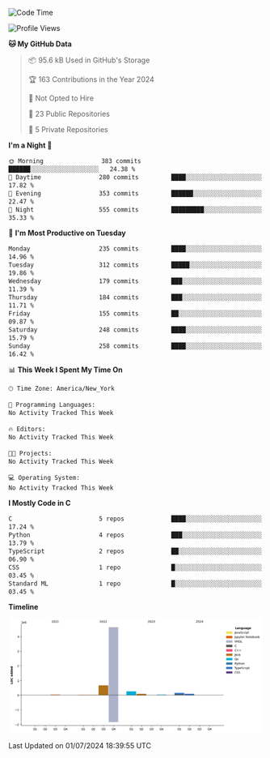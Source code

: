 <!--START_SECTION:waka-->
![Code Time](http://img.shields.io/badge/Code%20Time-269%20hrs%2013%20mins-blue)

![Profile Views](http://img.shields.io/badge/Profile%20Views-0-blue)

**🐱 My GitHub Data** 

> 📦 95.6 kB Used in GitHub's Storage 
 > 
> 🏆 163 Contributions in the Year 2024
 > 
> 🚫 Not Opted to Hire
 > 
> 📜 23 Public Repositories 
 > 
> 🔑 5 Private Repositories 
 > 
**I'm a Night 🦉** 

```text
🌞 Morning                383 commits         ██████░░░░░░░░░░░░░░░░░░░   24.38 % 
🌆 Daytime                280 commits         ████░░░░░░░░░░░░░░░░░░░░░   17.82 % 
🌃 Evening                353 commits         ██████░░░░░░░░░░░░░░░░░░░   22.47 % 
🌙 Night                  555 commits         █████████░░░░░░░░░░░░░░░░   35.33 % 
```
📅 **I'm Most Productive on Tuesday** 

```text
Monday                   235 commits         ████░░░░░░░░░░░░░░░░░░░░░   14.96 % 
Tuesday                  312 commits         █████░░░░░░░░░░░░░░░░░░░░   19.86 % 
Wednesday                179 commits         ███░░░░░░░░░░░░░░░░░░░░░░   11.39 % 
Thursday                 184 commits         ███░░░░░░░░░░░░░░░░░░░░░░   11.71 % 
Friday                   155 commits         ██░░░░░░░░░░░░░░░░░░░░░░░   09.87 % 
Saturday                 248 commits         ████░░░░░░░░░░░░░░░░░░░░░   15.79 % 
Sunday                   258 commits         ████░░░░░░░░░░░░░░░░░░░░░   16.42 % 
```


📊 **This Week I Spent My Time On** 

```text
🕑︎ Time Zone: America/New_York

💬 Programming Languages: 
No Activity Tracked This Week

🔥 Editors: 
No Activity Tracked This Week

🐱‍💻 Projects: 
No Activity Tracked This Week

💻 Operating System: 
No Activity Tracked This Week
```

**I Mostly Code in C** 

```text
C                        5 repos             ████░░░░░░░░░░░░░░░░░░░░░   17.24 % 
Python                   4 repos             ███░░░░░░░░░░░░░░░░░░░░░░   13.79 % 
TypeScript               2 repos             ██░░░░░░░░░░░░░░░░░░░░░░░   06.90 % 
CSS                      1 repo              █░░░░░░░░░░░░░░░░░░░░░░░░   03.45 % 
Standard ML              1 repo              █░░░░░░░░░░░░░░░░░░░░░░░░   03.45 % 
```



**Timeline**

![Lines of Code chart](https://raw.githubusercontent.com/fqzz2000/fqzz2000/main/assets/bar_graph.png)


 Last Updated on 01/07/2024 18:39:55 UTC
<!--END_SECTION:waka-->
